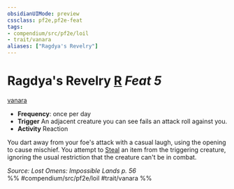 ```yaml
---
obsidianUIMode: preview
cssclass: pf2e,pf2e-feat
tags:
- compendium/src/pf2e/loil
- trait/vanara
aliases: ["Ragdya's Revelry"]
---
```

# Ragdya's Revelry  [R](/rules/core-rulebook/chapter-9-playing-the-game.md#Actions "Reaction") *Feat 5*  
[vanara](/rules/traits/vanara-loil.md)  

- **Frequency**: once per day
- **Trigger** An adjacent creature you can see fails an attack roll against you.
- **Activity** Reaction

You dart away from your foe's attack with a casual laugh, using the opening to cause mischief. You attempt to [Steal](/rules/actions/steal.md) an item from the triggering creature, ignoring the usual restriction that the creature can't be in combat.

*Source: Lost Omens: Impossible Lands p. 56*  
%% #compendium/src/pf2e/loil #trait/vanara %%